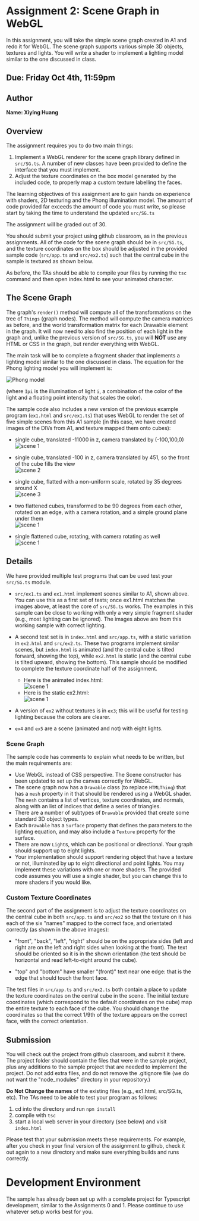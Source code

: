 # Assignment 2: Scene Graph in WebGL

In this assignment, you will take the simple scene graph created in A1 and redo it for WebGL.  The scene graph supports various simple 3D objects, textures and lights.  You will write a shader to implement a lighting model similar to the one discussed in class.

## Due: Friday Oct 4th, 11:59pm

## Author

**Name:  Xiying Huang**

## Overview

The assignment requires you to do two main things:

1. Implement a WebGL renderer for the scene graph library defined in `src/SG.ts`. A number of new classes have been provided to define the interface that you must implement.
2. Adjust the texture coordinates on the box model generated by the included code, to properly map a custom texture labelling the faces.

The learning objectives of this assignment are to gain hands on experience with shaders, 2D texturing and the Phong illumination model.  The amount of code provided far exceeds the amount of code you must write, so please start by taking the time to understand the updated `src/SG.ts`

The assignment will be graded out of 30.  

You should submit your project using github classroom, as in the previous assignments.  All of the code for the scene graph should be in `src/SG.ts`, and the texture coordinates on the box should be adjusted in the provided sample code (`src/app.ts` and `src/ex2.ts`) such that the central cube in the sample is textured as shown below.

As before, the TAs should be able to compile your files by running the ```tsc``` command and then open index.html to see your animated character.

## The Scene Graph

The graph's ```render()``` method will compute all of the transformations on the tree of `Things` (graph nodes). The method will compute the camera matrices as before, and the world transformation matrix for each Drawable element in the graph. It will now need to also find the position of each light in the graph and, unlike the previous version of `src/SG.ts`, you will **NOT** use any HTML or CSS in the graph, but render everything with WebGL.  

The main task will be to complete a fragment shader that implements a lighting model similar to the one discussed in class.  The equation for the Phong lighting model you will implement is:

![Phong model](img/phong.png)

(where `Ipi` is the illumination of light `i`, a combination of the color of the light and a floating point intensity that scales the color).

The sample code also includes a new version of the previous example program (`ex1.html` and `src/ex1.ts`) that uses WebGL to render the set of five simple scenes from this A1 sample (in this case, we have created images of the DIVs from A1, and texture mapped them onto cubes):

- single cube, translated -11000 in z, camera translated by (-100,100,0)<br>
![scene 1](img/ex1a.png)

- single cube, translated -100 in z, camera translated by 451, so the front of the cube fills the view<br>
![scene 2](img/ex1b.png)

- single cube, flatted with a non-uniform scale, rotated by 35 degrees around X<br>
![scene 3](img/ex1c.png)

- two flattened cubes, transformed to be 90 degrees from each other, rotated on an edge, with a camera rotation, and a simple ground plane under them<br>
![scene 1](img/ex1d.png)

- single flattened cube, rotating, with camera rotating as well<br>
![scene 1](img/ex1e.png)

## Details

We have provided multiple test programs that can be used test your `src/SG.ts` module.  

- `src/ex1.ts` and `ex1.html` implement scenes similar to A1, shown above.  You can use this as a first set of tests;  once ex1.html matches the images above, at least the core of `src/SG.ts` works.  The examples in this sample can be close to working with only a very simple fragment shader (e.g., most lighting can be ignored).  The images above are from this working sample with correct lighting.

- A second test set is in `index.html` and `src/app.ts`, with a static variation in `ex2.html` and `src/ex2.ts`.  These two programs implement similar scenes, but `index.html` is animated (and the central cube is tilted forward, showing the top), while `ex2.html` is static (and the central cube is tilted upward, showing the bottom).  This sample should be modified to complete the texture coordinate half of the assignment.
  - Here is the animated index.html:<br>
![scene 1](img/a2-index.gif)
  - Here is the static ex2.html:<br>
![scene 1](img/a2-ex2.png)

- A version of `ex2` without textures is in `ex3`;  this will be useful for testing lighting because the colors are clearer.  

- `ex4` and `ex5` are a scene (animated and not) with eight lights.

### Scene Graph

The sample code has comments to explain what needs to be written, but the main requirements are:

- Use WebGL instead of CSS perspective.  The Scene constructor has been updated to set up the canvas correctly for WebGL.
- The scene graph now has a `Drawable` class (to replace `HTMLThing`) that has a `mesh` property in it that should be rendered using a WebGL shader. The `mesh` contains a list of vertices, texture coordinates, and normals, along with an list of indices that define a series of triangles.
- There are a number of subtypes of `Drawable` provided that create some standard 3D object types.
- Each `Drawable` has a `Surface` property that defines the parameters to the lighting equation, and may also include a `Texture` property for the surface.  
- There are now `Light`s, which can be positional or directional.  Your graph should support up to eight lights.  
- Your implementation should support rendering object that have a texture or not, illuminated by up to eight directional and point lights.  You may implement these variations with one or more shaders.  The provided code assumes you will use a single shader, but you can change this to more shaders if you would like.

### Custom Texture Coordinates

The second part of the assignment is to adjust the texture coordinates on the central cube in both `src/app.ts` and `src/ex2` so that the texture on it has each of the six "names" mapped to the correct face, and orientated correctly (as shown in the above images):

- "front", "back", "left", "right" should be on the appropriate sides (left and right are on the left and right sides when looking at the front).  The text should be oriented so it is in the shown orientation (the text should be horizontal and read left-to-right around the cube).  

- "top" and "bottom" have smaller "(front)" text near one edge: that is the edge that should touch the front face.

The test files in `src/app.ts` and `src/ex2.ts` both contain a place to update the texture coordinates on the central cube in the scene.  The initial texture coordinates (which correspond to the default coordinates on the cube) map the entire texture to each face of the cube.  You should change the coordinates so that the correct 1/9th of the texture appears on the correct face, with the correct orientation.


## Submission

You will check out the project from github classroom, and submit it there.  The project folder should contain the files that were in the sample project, plus any additions to the sample project that are needed to implement the project.  Do not add extra files, and do not remove the .gitignore file (we do not want the "node_modules" directory in your repository.)

**Do Not Change the names** of the existing files (e.g., ex1.html, src/SG.ts, etc).  The TAs need to be able to test your program as follows:

1. cd into the directory and run ```npm install```
2. compile with ```tsc```
3. start a local web server in your directory (see below) and visit ```index.html```

Please test that your submission meets these requirements.  For example, after you check in your final version of the assignment to github, check it out again to a new directory and make sure everything builds and runs correctly.

# Development Environment

The sample has already been set up with a complete project for Typescript development, similar to the Assignments 0 and 1.  Please continue to use whatever setup works best for you.  
